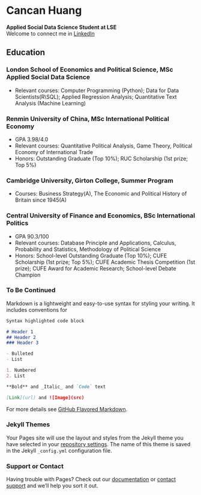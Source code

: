 # Cancan Huang    

**Applied Social Data Science Student at LSE**    
Welcome to connect me in [LinkedIn](linkedin.com/in/cancanhuang)

## Education

### London School of Economics and Political Science, MSc Applied Social Data Science                      
* Relevant courses: Computer Programming (Python); Data for Data Scientists(R\SQL); Applied Regression Analysis; Quantitative Text Analysis (Machine Learning)

### Renmin University of China, MSc International Political Economy                           
* GPA 3.98/4.0
* Relevant courses: Quantitative Political Analysis, Game Theory, Political Economy of International Trade
* Honors: Outstanding Graduate (Top 10%); RUC Scholarship (1st prize; Top 5%)

### Cambridge University, Girton College, Summer Program                                     
* Courses: Business Strategy(A), The Economic and Political History of Britain since 1945(A)

### Central University of Finance and Economics, BSc International Politics                   
* GPA 90.3/100    
* Relevant courses: Database Principle and Applications, Calculus, Probability and Statistics, Methodology of Political Science 
* Honors: School-level Outstanding Graduate (Top 10%); CUFE Scholarship (1st prize; Top 5%); CUFE Academic Thesis Competition (1st prize); CUFE Award for Academic Research; School-level Debate Champion

### To Be Continued

Markdown is a lightweight and easy-to-use syntax for styling your writing. It includes conventions for

```markdown
Syntax highlighted code block

# Header 1
## Header 2
### Header 3

- Bulleted
- List

1. Numbered
2. List

**Bold** and _Italic_ and `Code` text

[Link](url) and ![Image](src)
```

For more details see [GitHub Flavored Markdown](https://guides.github.com/features/mastering-markdown/).

### Jekyll Themes

Your Pages site will use the layout and styles from the Jekyll theme you have selected in your [repository settings](https://github.com/cancan-huang/CancanHuang.github.io/settings). The name of this theme is saved in the Jekyll `_config.yml` configuration file.

### Support or Contact

Having trouble with Pages? Check out our [documentation](https://help.github.com/categories/github-pages-basics/) or [contact support](https://github.com/contact) and we’ll help you sort it out.
